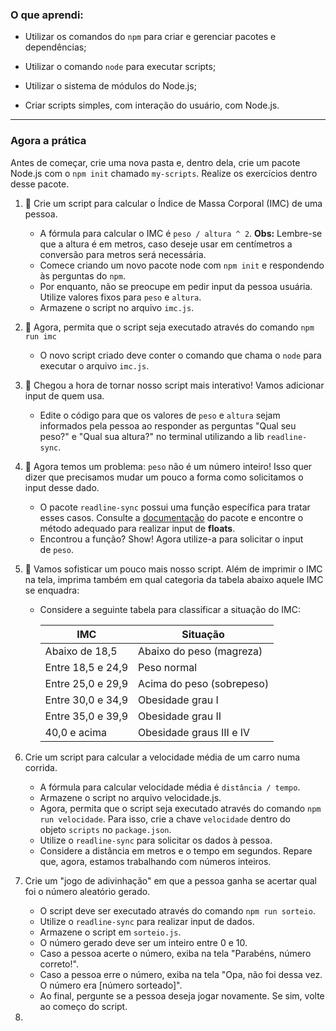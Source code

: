 ### O que aprendi:

- Utilizar os comandos do `npm` para criar e gerenciar pacotes e dependências;

- Utilizar o comando `node` para executar scripts;

- Utilizar o sistema de módulos do Node.js;

- Criar scripts simples, com interação do usuário, com Node.js.

---

### Agora a prática

Antes de começar, crie uma nova pasta e, dentro dela, crie um pacote Node.js com o `npm init` chamado `my-scripts`. Realize os exercícios dentro desse pacote.

1. 🚀 Crie um script para calcular o Índice de Massa Corporal (IMC) de uma pessoa.
   
   - A fórmula para calcular o IMC é `peso / altura ^ 2`. **Obs:** Lembre-se que a altura é em metros, caso deseje usar em centímetros a conversão para metros será necessária.
   - Comece criando um novo pacote node com `npm init` e respondendo às perguntas do `npm`.
   - Por enquanto, não se preocupe em pedir input da pessoa usuária. Utilize valores fixos para `peso` e `altura`.
   - Armazene o script no arquivo `imc.js`.

2. 🚀 Agora, permita que o script seja executado através do comando `npm run imc`
   
   - O novo script criado deve conter o comando que chama o `node` para executar o arquivo `imc.js`.

3. 🚀 Chegou a hora de tornar nosso script mais interativo! Vamos adicionar input de quem usa.
   
   - Edite o código para que os valores de `peso` e `altura` sejam informados pela pessoa ao responder as perguntas "Qual seu peso?" e "Qual sua altura?" no terminal utilizando a lib `readline-sync`.

4. 🚀 Agora temos um problema: `peso` não é um número inteiro! Isso quer dizer que precisamos mudar um pouco a forma como solicitamos o input desse dado.
   
   - O pacote `readline-sync` possui uma função específica para tratar esses casos. Consulte a [documentação](https://www.npmjs.com/package/readline-sync#utility_methods) do pacote e encontre o método adequado para realizar input de **floats**.
   - Encontrou a função? Show! Agora utilize-a para solicitar o input de `peso`.

5. 🚀 Vamos sofisticar um pouco mais nosso script. Além de imprimir o IMC na tela, imprima também em qual categoria da tabela abaixo aquele IMC se enquadra:
   
   - Considere a seguinte tabela para classificar a situação do IMC:
     
     | IMC               | Situação                  |
     | ----------------- | ------------------------- |
     | Abaixo de 18,5    | Abaixo do peso (magreza)  |
     | Entre 18,5 e 24,9 | Peso normal               |
     | Entre 25,0 e 29,9 | Acima do peso (sobrepeso) |
     | Entre 30,0 e 34,9 | Obesidade grau I          |
     | Entre 35,0 e 39,9 | Obesidade grau II         |
     | 40,0 e acima      | Obesidade graus III e IV  |

6. Crie um script para calcular a velocidade média de um carro numa corrida.
   
   - A fórmula para calcular velocidade média é `distância / tempo`.
   - Armazene o script no arquivo velocidade.js.
   - Agora, permita que o script seja executado através do comando `npm run velocidade`. Para isso, crie a chave `velocidade` dentro do objeto `scripts` no `package.json`.
   - Utilize o `readline-sync` para solicitar os dados à pessoa.
   - Considere a distância em metros e o tempo em segundos. Repare que, agora, estamos trabalhando com números inteiros.

7. Crie um "jogo de adivinhação" em que a pessoa ganha se acertar qual foi o número aleatório gerado.
   
   - O script deve ser executado através do comando `npm run sorteio`.
   - Utilize o `readline-sync` para realizar input de dados.
   - Armazene o script em `sorteio.js`.
   - O número gerado deve ser um inteiro entre 0 e 10.
   - Caso a pessoa acerte o número, exiba na tela "Parabéns, número correto!".
   - Caso a pessoa erre o número, exiba na tela "Opa, não foi dessa vez. O número era [número sorteado]".
   - Ao final, pergunte se a pessoa deseja jogar novamente. Se sim, volte ao começo do script.

8. 
